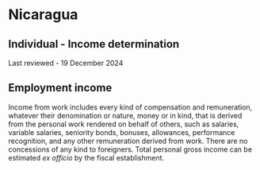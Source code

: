 # Nicaragua
## Individual - Income determination
Last reviewed - 19 December 2024
## Employment income
Income from work includes every kind of compensation and remuneration, whatever their denomination or nature, money or in kind, that is derived from the personal work rendered on behalf of others, such as salaries, variable salaries, seniority bonds, bonuses, allowances, performance recognition, and any other remuneration derived from work. There are no concessions of any kind to foreigners. Total personal gross income can be estimated _ex officio_ by the fiscal establishment.
